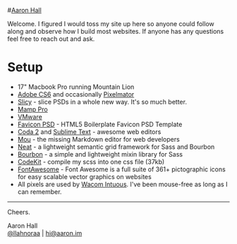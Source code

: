 #[Aaron Hall](http://aaron.im)


Welcome. I figured I would toss my site up here so anyone could follow along and observe how I build most websites. If anyone has any questions feel free to reach out and ask.

# Setup
* 17" Macbook Pro running Mountain Lion
* [Adobe CS6](http://adobe.com) and occasionally [Pixelmator](http://pixelmator.com)
* [Slicy](http://macrabbit.com/slicy/) - slice PSDs in a whole new way. It's so much better.
* [Mamp Pro](http://www.mamp.info/en/mamp-pro/)
* [VMware](http://www.vmware.com/)
* [Favicon PSD](http://drublic.de/blog/html5-boilerplate-favicons-psd-template/) - HTML5 Boilerplate Favicon PSD Template
* [Coda 2](http://panic.com/coda) and [Sublime Text](http://www.sublimetext.com/) - awesome web editors
* [Mou](http://mouapp.com) - the missing Markdown editor for web developers
* [Neat](http://neat.bourbon.io) - a lightweight semantic grid framework for Sass and Bourbon
* [Bourbon](http://bourbon.io) - a simple and lightweight mixin library for Sass
* [CodeKit](http://incident57.com/codekit/) - compile my scss into one css file (37kb)
* [FontAwesome](http://fortawesome.github.io/) - Font Awesome is a full suite of 361+ pictographic icons for easy scalable vector graphics on websites
* All pixels are used by [Wacom Intuous](http://www.wacom.com/en/products/pen-tablets/intuos/intuos5-touch-large). I've been mouse-free as long as I can remember.


---
Cheers.

Aaron Hall  
[@llahnoraa](http://twitter.com/llahnoraa) | [hi@aaron.im](me@aaron.im)